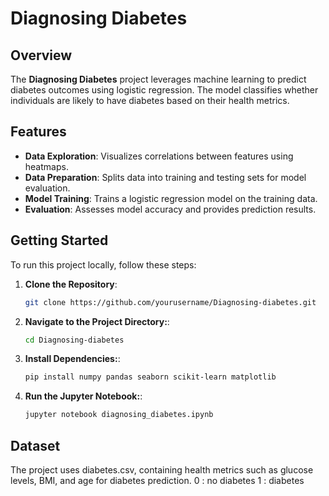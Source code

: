 # Diagnosing Diabetes

## Overview

The **Diagnosing Diabetes** project leverages machine learning to predict diabetes outcomes using logistic regression. The model classifies whether individuals are likely to have diabetes based on their health metrics.

## Features

- **Data Exploration**: Visualizes correlations between features using heatmaps.
- **Data Preparation**: Splits data into training and testing sets for model evaluation.
- **Model Training**: Trains a logistic regression model on the training data.
- **Evaluation**: Assesses model accuracy and provides prediction results.

## Getting Started

To run this project locally, follow these steps:

1. **Clone the Repository**:
   ```bash
   git clone https://github.com/yourusername/Diagnosing-diabetes.git
2. **Navigate to the Project Directory:**:
   ```bash
   cd Diagnosing-diabetes
3. **Install Dependencies:**:
   ```bash
   pip install numpy pandas seaborn scikit-learn matplotlib
4. **Run the Jupyter Notebook:**:
   ```bash
   jupyter notebook diagnosing_diabetes.ipynb

## Dataset
The project uses diabetes.csv, containing health metrics such as glucose levels, BMI, and age for diabetes prediction.
0 : no diabetes 
1 : diabetes 
